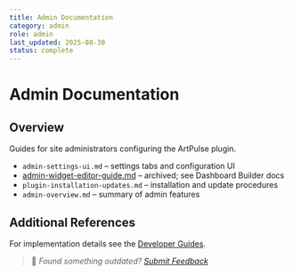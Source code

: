 ```yaml
---
title: Admin Documentation
category: admin
role: admin
last_updated: 2025-08-30
status: complete
---
```


# Admin Documentation

## Overview

Guides for site administrators configuring the ArtPulse plugin.

- `admin-settings-ui.md` – settings tabs and configuration UI
- [admin-widget-editor-guide.md](../archive/admin-widget-editor-guide.md) – archived; see Dashboard Builder docs
- `plugin-installation-updates.md` – installation and update procedures
- `admin-overview.md` – summary of admin features

## Additional References
For implementation details see the [Developer Guides](../developer/README.md).

> 💬 *Found something outdated? [Submit Feedback](../feedback.md)*
